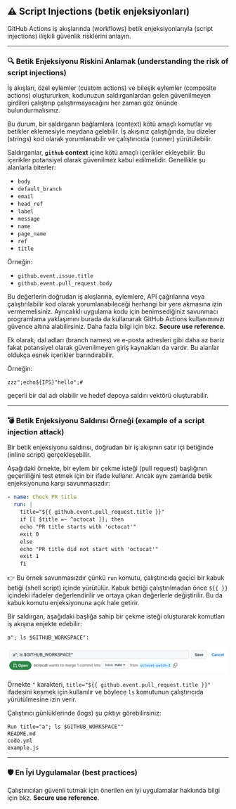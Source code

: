 ## ⚠️ Script Injections (betik enjeksiyonları)

GitHub Actions iş akışlarında (workflows) betik enjeksiyonlarıyla (script injections) ilişkili güvenlik risklerini anlayın.

---

### 🔍 Betik Enjeksiyonu Riskini Anlamak (understanding the risk of script injections)

İş akışları, özel eylemler (custom actions) ve bileşik eylemler (composite actions) oluştururken, kodunuzun saldırganlardan gelen güvenilmeyen girdileri çalıştırıp çalıştırmayacağını her zaman göz önünde bulundurmalısınız.

Bu durum, bir saldırganın bağlamlara (context) kötü amaçlı komutlar ve betikler eklemesiyle meydana gelebilir. İş akışınız çalıştığında, bu dizeler (strings) kod olarak yorumlanabilir ve çalıştırıcıda (runner) yürütülebilir.

Saldırganlar, **`github` context** içine kötü amaçlı içerikler ekleyebilir. Bu içerikler potansiyel olarak güvenilmez kabul edilmelidir. Genellikle şu alanlarla biterler:

* `body`
* `default_branch`
* `email`
* `head_ref`
* `label`
* `message`
* `name`
* `page_name`
* `ref`
* `title`

Örneğin:

* `github.event.issue.title`
* `github.event.pull_request.body`

Bu değerlerin doğrudan iş akışlarına, eylemlere, API çağrılarına veya çalıştırılabilir kod olarak yorumlanabileceği herhangi bir yere akmasına izin vermemelisiniz. Ayrıcalıklı uygulama kodu için benimsediğiniz savunmacı programlama yaklaşımını burada da kullanarak GitHub Actions kullanımınızı güvence altına alabilirsiniz. Daha fazla bilgi için bkz. **Secure use reference**.

Ek olarak, dal adları (branch names) ve e-posta adresleri gibi daha az bariz fakat potansiyel olarak güvenilmeyen giriş kaynakları da vardır. Bu alanlar oldukça esnek içerikler barındırabilir.

Örneğin:

```
zzz";echo${IFS}"hello";#
```

geçerli bir dal adı olabilir ve hedef depoya saldırı vektörü oluşturabilir.

---

### 💣 Betik Enjeksiyonu Saldırısı Örneği (example of a script injection attack)

Bir betik enjeksiyonu saldırısı, doğrudan bir iş akışının satır içi betiğinde (inline script) gerçekleşebilir.

Aşağıdaki örnekte, bir eylem bir çekme isteği (pull request) başlığının geçerliliğini test etmek için bir ifade kullanır. Ancak aynı zamanda betik enjeksiyonuna karşı savunmasızdır:

```yaml
- name: Check PR title
  run: |
    title="${{ github.event.pull_request.title }}"
    if [[ $title =~ ^octocat ]]; then
    echo "PR title starts with 'octocat'"
    exit 0
    else
    echo "PR title did not start with 'octocat'"
    exit 1
    fi
```

👉 Bu örnek savunmasızdır çünkü `run` komutu, çalıştırıcıda geçici bir kabuk betiği (shell script) içinde yürütülür. Kabuk betiği çalıştırılmadan önce `${{ }}` içindeki ifadeler değerlendirilir ve ortaya çıkan değerlerle değiştirilir. Bu da kabuk komutu enjeksiyonuna açık hale getirir.

Bir saldırgan, aşağıdaki başlığa sahip bir çekme isteği oluşturarak komutları iş akışına enjekte edebilir:

```
a"; ls $GITHUB_WORKSPACE":
```

![alt text](image-1.png)


Örnekte `"` karakteri, `title="${{ github.event.pull_request.title }}"` ifadesini kesmek için kullanılır ve böylece `ls` komutunun çalıştırıcıda yürütülmesine izin verir.

Çalıştırıcı günlüklerinde (logs) şu çıktıyı görebilirsiniz:

```
Run title="a"; ls $GITHUB_WORKSPACE""
README.md
code.yml
example.js
```

---

### 🛡️ En İyi Uygulamalar (best practices)

Çalıştırıcıları güvenli tutmak için önerilen en iyi uygulamalar hakkında bilgi için bkz. **Secure use reference**.
